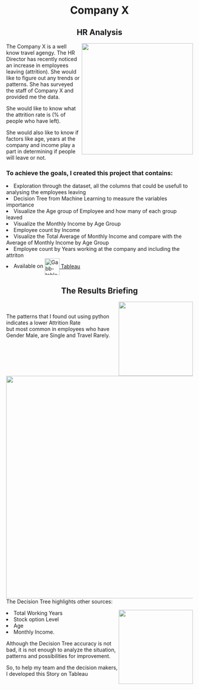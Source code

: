 <body>
<h1 align="center">Company X</h1>
<h2 align="center">HR Analysis</h2>
  <img height=300 align="right" src="https://images-platform.99static.com//wRCI-XeWpnckd9VA8ucNWMgiiuU=/214x0:1006x792/fit-in/500x500/projects-files/53/5363/536385/a09f8f90-db5e-4a1f-b366-2df0272d020b.jpg"/>
<p>The Company X is a well know travel agengy. The HR Director has recently noticed an increase in employees leaving (attrition). She would like to figure out any trends or patterns. She has surveyed the staff of Company X and provided me the data.</p>
<p>She would like to know what the attrition rate is (% of people who have left).</p>
<p>She would also like to know if factors like age, years at the company and income play a part in determining if people will leave or not.</p>
<h3>To achieve the goals, I created this project that contains:</h3>
  <li>Exploration through the dataset, all the columns that could be usefull to analysing the employees leaving</li>
  <li>Decision Tree from Machine Learning to measure the variables importance</li>
  <li>Visualize the Age group of Employee and how many of each group leaved</li>
  <li>Visualize the Monthly Income by Age Group</li>
  <li>Employee count by Income</li>
  <li>Visualize the Total Average of Monthly Income and compare with the Average of Monthly Income by Age Group</li>
  <li>Employee count by Years working at the company and including the attriton</li>
  <li>Available on <a href='https://public.tableau.com/views/HR_AnalysisReport_CompanyX/HR_Analysis?:language=pt-BR&:display_count=n&:origin=viz_share_link'> <img align="center" alt="Gabb-tableau" height="45" width="40" src="https://user-images.githubusercontent.com/32903323/43256817-e40da78a-90c5-11e8-9c84-9471549a1259.png"/> Tableau</a></li>
  
  
  <h2 align='center'>The Results Briefing</h2>
  <img height=200 align="right"src="https://github.com/gabrielalastra/HR_Analytics/blob/main/graph/Rate.png?raw=true"/></br>

  <p>The patterns that I found out using python indicates a lower Attrition Rate </br>but most common in employees who have Gender Male, are Single and Travel Rarely.</p>    <img width=600 align="left" src='https://github.com/gabrielalastra/HR_Analytics/blob/main/graph/At1.png?raw=true'/>

<br><br><br><br><br><br><br><br><br><br><br>
<p>The Decision Tree highlights other sources:</p>
  <img height=200 align='right'src='https://github.com/gabrielalastra/HR_Analytics/blob/main/graph/DecisionTree.png?raw=true'/>
  <li>Total Working Years </li><li>Stock option Level </li><li> Age </li><li> Monthly Income.</p>
  <p>Although the Decision Tree accuracy is not bad, it is not enough to analyze the situation, patterns and possibilities for improvement.</p><p> So, to help my team and the decision makers, I developed this Story on Tableau</p>
  
  

